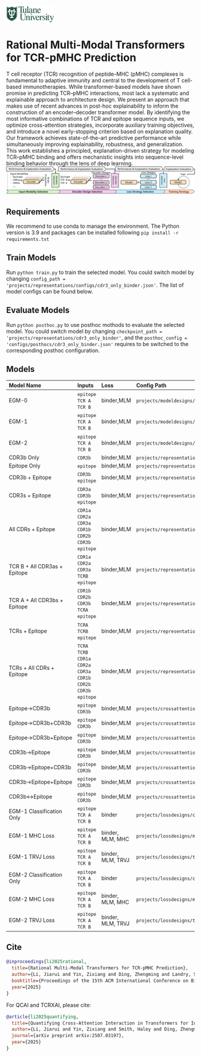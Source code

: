 <img src='images\tulane_long.png' width='128'>

# Rational Multi-Modal Transformers for TCR-pMHC Prediction

T cell receptor (TCR) recognition of peptide–MHC (pMHC) complexes is fundamental to adaptive immunity and central to the development of T cell-based immunotherapies. While transformer-based models have shown promise in predicting TCR–pMHC interactions, most lack a systematic and explainable approach to architecture design. We present an approach that makes use of recent advances in post-hoc explainability to inform the construction of an encoder–decoder transformer model. By identifying the most informative combinations of TCR and epitope sequence inputs, we optimize cross-attention strategies, incorporate auxiliary training objectives, and introduce a novel early-stopping criterion based on explanation quality. Our framework achieves state-of-the-art predictive performance while simultaneously improving explainability, robustness, and generalization. This work establishes a principled, explanation-driven strategy for modeling TCR–pMHC binding and offers mechanistic insights into sequence-level binding behavior through the lens of deep learning.
![alt](./images/intro.png)

## Requirements
We recommend to use conda to manage the environment.
The Python version is 3.9 and packages can be installed following `pip install -r requirements.txt`

## Train Models
Run `python train.py` to train the selected model.
You could switch model by changing `config_path = 'projects/representations/configs/cdr3_only_binder.json'`. The list of model configs can be found below.

## Evaluate Models
Run `python posthoc.py` to use posthoc mothods to evaluate the selected model. You could switch model by changing `checkpoint_path = 'projects/representations/cdr3_only_binder'`, and the `posthoc_config = 'configs/posthocs/cdr3_only_binder.json'` requires to be switched to the corresponding posthoc configuration. 

## Models

|Model Name|Inputs|Loss|Config Path|Posthoc Config Path|
|:---------|:-----|:---|:----------|:------------------|
|EGM-0|`epitope` `TCR A` `TCR B`|binder,MLM|`projects/modeldesigns/cotcrabsep_2peptide_binder/config.json`|`configs/posthocs/cotcrabsep_2peptide_binder.json`|
|EGM-1|`epitope` `TCR A` `TCR B`|binder,MLM|`projects/modeldesigns/precotcrabsep_2peptide_binder/config.json`|`configs/posthocs/precotcrabsep_2peptide_binder.json`|
|EGM-2|`epitope` `TCR A` `TCR B`|binder,MLM|`projects/modeldesigns/precotcrabsep_2peptide_binder_v2/config.json`|`configs/posthocs/precotcrabsep_2peptide_binder_v2.json`|
|CDR3b Only|`CDR3b`|binder,MLM|`projects/representations/cdr3b_no_epitope/config.json`|`configs/posthocs/cdr3b_no_epitope.json`|
|Epitope Only|`epitope`|binder,MLM|`projects/representations/epitope_only/config.json`|`configs/posthocs/epitope_only.json`|
|CDR3b + Epitope|`CDR3b` `epitope`|binder,MLM|`projects/representations/cdr3b_only_binder/config.json`|`configs/posthocs/cdr3b_only_binder.json`|
|CDR3s + Epitope|`CDR3a` `CDR3b` `epitope`|binder,MLM|`projects/representations/cdr3_only_binder/config.json`|`configs/posthocs/cdr3_only_binder.json`|
|All CDRs + Epitope|`CDR1a` `CDR2a` `CDR3a` `CDR1b` `CDR2b` `CDR3b` `epitope`|binder,MLM|`projects/representations/cdr123_binder/config.json`|`configs/posthocs/cdr123_binder.json`|
|TCR B + All CDR3as + Epitope|`CDR1a` `CDR2a` `CDR3a` `TCRB` `epitope`|binder,MLM|`projects/representations/tcrb_cdra_binder/config.json`|`configs/posthocs/tcrb_cdra_binder.json`|
|TCR A + All CDR3bs + Epitope|`CDR1b` `CDR2b` `CDR3b` `TCRA` `epitope`|binder,MLM|`projects/representations/tcra_cdrb_binder/config.json`|`configs/posthocs/tcra_cdrb_binder.json`|
|TCRs + Epitope|`TCRA` `TCRB` `epitope`|binder,MLM|`projects/representations/tcrab_binder/config.json`|`configs/posthocs/tcrab_binder.json`|
|TCRs + All CDRs + Epitope|`TCRA` `TCRB` `CDR1a` `CDR2a` `CDR3a` `CDR1b` `CDR2b` `CDR3b` `epitope`|binder,MLM|`projects/representations/tcrab_cdr123_binder/config.json`|`configs/posthocs/tcrab_cdr123_binder.json`|
|Epitope$\to$CDR3b|`epitope` `CDR3b`|binder,MLM|`projects/crossattentions/peptide2cdr3b_binder/config.json`|`configs/posthocs/peptide2cdr3b_binder.json`|
|Epitope$\to$CDR3b+CDR3b|`epitope` `CDR3b`|binder,MLM|`projects/crossattentions/cdr3b_peptide2cdr3b_binder/config.json`|`configs/posthocs/cdr3b_peptide2cdr3b_binder.json`|
|Epitope$\to$CDR3b+Epitope|`epitope` `CDR3b`|binder,MLM|`projects/crossattentions/peptide_peptide2cdr3b_binder/config.json`|`configs/posthocs/peptide_peptide2cdr3b_binder.json`|
|CDR3b$\to$Epitope|`epitope` `CDR3b`|binder,MLM|`projects/crossattentions/cdr3b2peptide_binder/config.json`|`configs/posthocs/cdr3b2peptide_binder`|
|CDR3b$\to$Epitope+CDR3b|`epitope` `CDR3b`|binder,MLM|`projects/crossattentions/cdr3b_cdr3b2peptide_binder/config.json`|`configs/posthocs/cdr3b_cdr3b2peptide_binder.json`|
|CDR3b$\to$Epitope+Epitope|`epitope` `CDR3b`|binder,MLM|`projects/crossattentions/peptide_cdr3b2peptide_binder/config.json`|`configs/posthocs/peptide_cdr3b2peptide_binder.json`|
|CDR3b$\leftrightarrow$Epitope|`epitope` `CDR3b`|binder,MLM|`projects/crossattentions/cotcrab2peptide_binder/config.json`|`configs/posthocs/cotcrab2peptide_binder.json`|
|EGM-1 Classification Only|`epitope` `TCR A` `TCR B`|binder|`projects/lossdesigns/classification_only/config.json`|`configs/posthocs/precotcrabsep_2peptide_binder.json`|
|EGM-1 MHC Loss|`epitope` `TCR A` `TCR B`|binder, MLM, MHC|`projects/lossdesigns/mhc_loss/config.json`|`configs/posthocs/precotcrabsep_2peptide_binder.json`|
|EGM-1 TRVJ Loss|`epitope` `TCR A` `TCR B`|binder, MLM, TRVJ|`projects/lossdesigns/trvj_loss/config.json`|`configs/posthocs/precotcrabsep_2peptide_binder.json`|
|EGM-2 Classification Only|`epitope` `TCR A` `TCR B`|binder|`projects/lossdesigns/classification_only_v2/config.json`|`configs/posthocs/precotcrabsep_2peptide_binder_v2.json`|
|EGM-2 MHC Loss|`epitope` `TCR A` `TCR B`|binder, MLM, MHC|`projects/lossdesigns/mhc_loss_v2/config.json`|`configs/posthocs/precotcrabsep_2peptide_binder_v2.json`|
|EGM-2 TRVJ Loss|`epitope` `TCR A` `TCR B`|binder, MLM, TRVJ|`projects/lossdesigns/trvj_loss_v2/config.json`|`configs/posthocs/precotcrabsep_2peptide_binder_v2.json`|


## Cite
```bibtex
@inproceedings{li2025rational,
  title={Rational Multi-Modal Transformers for TCR-pMHC Prediction},
  author={Li, Jiarui and Yin, Zixiang and Ding, Zhengming and Landry, Samuel J and Mettu, Ramgopal R},
  booktitle={Proceedings of the 15th ACM International Conference on Bioinformatics, Computational Biology and Health Informatics},
  year={2025}
}
```
For QCAI and TCRXAI, please cite:
```bibtex
@article{li2025quantifying,
  title={Quantifying Cross-Attention Interaction in Transformers for Interpreting TCR-pMHC Binding},
  author={Li, Jiarui and Yin, Zixiang and Smith, Haley and Ding, Zhengming and Landry, Samuel J and Mettu, Ramgopal R},
  journal={arXiv preprint arXiv:2507.03197},
  year={2025}
}
```
